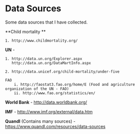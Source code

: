 # Data Sources

Some data sources that I have collected.

**Child mortality **
	
	1. http://www.childmortality.org/


**UN** -

	1. http://data.un.org/Explorer.aspx
	   http://data.un.org/DataMartInfo.aspx
	   	
	2. http://data.unicef.org/child-mortality/under-five
	
	FAO
		i. http://faostat3.fao.org/home/E (Food and agriculture organization of the UN - FAO)
		ii. http://www.fao.org/statistics/en/


**World Bank** - http://data.worldbank.org/

**IMF** - http://www.imf.org/external/data.htm

**Quandl** (Contains many sources) - https://www.quandl.com/resources/data-sources